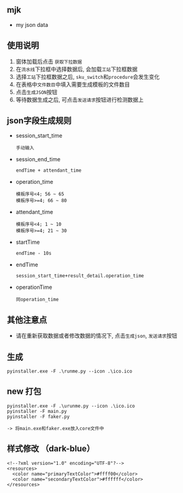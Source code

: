## mjk
+ my json data

## 使用说明

1. 窗体加载后点击 `获取下拉数据`
2. 在`流水线`下拉框中选择数据后, 会加载`工站`下拉框数据
3. 选择`工站`下拉框数据之后, `sku_switch`和`procedure`会发生变化
4. 在表格中`文件数目`中填入需要生成模板的文件数目
5. 点击`生成JSON`按钮
6. 等待数据生成之后, 可点击`发送请求`按钮进行检测数据上

## json字段生成规则
- session_start_time  
    ```
    手动输入
    ```

- session_end_time
    ```
    endTime + attendant_time
    ```

- operation_time

    ```
    模板序号<4; 56 ~ 65
    模板序号>=4; 66 ~ 80
    ```
- attendant_time  
    ```
    模板序号<4; 1 ~ 10
    模板序号>=4; 21 ~ 30
    ```
- startTime
  ```
  endTime - 10s	
  ```
- endTime
  ```
  session_start_time+result_detail.operation_time
  ```
- operationTime
  ```
  同operation_time
  ```

## 其他注意点
- 请在重新获取数据或者修改数据的情况下, 点击`生成json`, `发送请求`按钮

## 生成
```commandline
pyinstaller.exe -F .\runme.py --icon .\ico.ico 
```

## new 打包
```commandline
pyinstaller.exe -F .\urunme.py --icon .\ico.ico 
pyinstaller -F main.py
pyinstaller -F faker.py

-> 将main.exe和faker.exe放入core文件中

```

## 样式修改 （dark-blue）
```commandline
<!--?xml version="1.0" encoding="UTF-8"?-->
<resources>
  <color name="primaryTextColor">#ffff00</color>
  <color name="secondaryTextColor">#ffffff</color>
</resources>

```